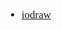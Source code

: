 <span  style="font-family: Simsun,serif; font-size: 17px; ">

- [iodraw](https://github.com/ixiaoyang8/iodraw/releases)

</span>